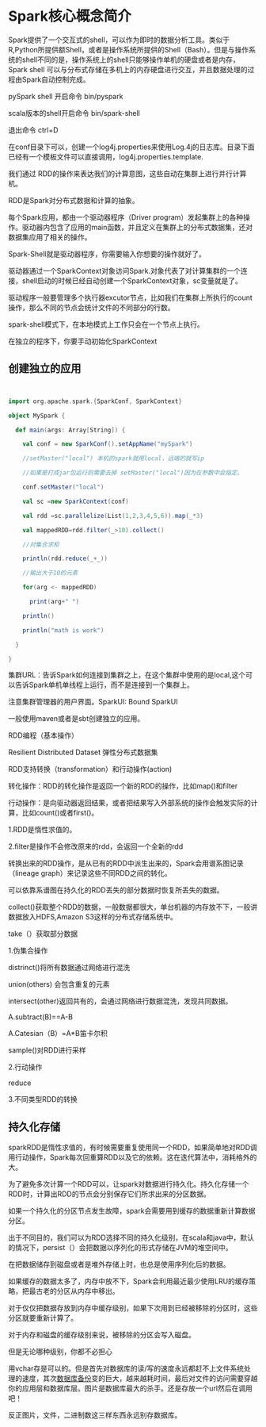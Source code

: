 

# Spark核心概念简介



Spark提供了一个交互式的shell，可以作为即时的数据分析工具。类似于R,Python所提供额Shell，或者是操作系统所提供的Shell（Bash）。但是与操作系统的shell不同的是，操作系统上的shell只能够操作单机的硬盘或者是内存，Spark shell 可以与分布式存储在多机上的内存硬盘进行交互，并且数据处理的过程由Spark自动控制完成。

pySpark shell 开启命令 bin/pyspark

scala版本的shell开启命令 bin/spark-shell

退出命令 ctrl+D

 

在conf目录下可以，创建一个log4j.properties来使用Log.4j的日志库。目录下面已经有一个模板文件可以直接调用，log4j.properties.template.

 

我们通过 RDD的操作来表达我们的计算意图，这些自动在集群上进行并行计算机。

RDD是Spark对分布式数据和计算的抽象。



每个Spark应用，都由一个驱动器程序（Driver program）发起集群上的各种操作。驱动器内包含了应用的main函数，并且定义在集群上的分布式数据集，还对数据集应用了相关的操作。

Spark-Shell就是驱动器程序，你需要输入你想要的操作就好了。

驱动器通过一个SparkContext对象访问Spark.对象代表了对计算集群的一个连接，shell启动的时候已经自动创建一个SparkContext对象，sc变量就是了。

驱动程序一般要管理多个执行器excutor节点，比如我们在集群上所执行的count操作，那么不同的节点会统计文件的不同部分的行数。

spark-shell模式下，在本地模式上工作只会在一个节点上执行。

在独立的程序下，你要手动初始化SparkContext

##  创建独立的应用

```scala


import org.apache.spark.{SparkConf, SparkContext}

object MySpark {

  def main(args: Array[String]) {

​    val conf = new SparkConf().setAppName("mySpark")

​    //setMaster("local") 本机的spark就用local，远端的就写ip

​    //如果是打成jar包运行则需要去掉 setMaster("local")因为在参数中会指定。

​    conf.setMaster("local")

​    val sc =new SparkContext(conf)

​    val rdd =sc.parallelize(List(1,2,3,4,5,6)).map(_*3)

​    val mappedRDD=rdd.filter(_>10).collect()

​    //对集合求和

​    println(rdd.reduce(_+_))

​    //输出大于10的元素

​    for(arg <- mappedRDD)

​      print(arg+" ")

​    println()

​    println("math is work")

  }

}
```

 集群URL：告诉Spark如何连接到集群之上，在这个集群中使用的是local,这个可以告诉Spark单机单线程上运行，而不是连接到一个集群上。

 注意集群管理器的用户界面。SparkUI: Bound SparkUI 

 一般使用maven或者是sbt创建独立的应用。

RDD编程（基本操作）

Resilient Distributed Dataset 弹性分布式数据集

RDD支持转换（transformation）和行动操作(action)

转化操作：RDD的转化操作是返回一个新的RDD的操作，比如map()和filter

行动操作：是向驱动器返回结果，或者把结果写入外部系统的操作会触发实际的计算，比如count()或者first()。

1.RDD是惰性求值的。

2.filter是操作不会修改原来的rdd，会返回一个全新的rdd

转换出来的RDD操作，是从已有的RDD中派生出来的，Spark会用谱系图记录（lineage graph）来记录这些不同RDD之间的转化。

可以依靠系谱图在持久化的RDD丢失的部分数据时恢复所丢失的数据。

collect()获取整个RDD的数据，一般数据都很大，单台机器的内存放不下，一般讲数据放入HDFS,Amazon S3这样的分布式存储系统中。

take（）获取部分数据

1.伪集合操作

distrinct()将所有数据通过网络进行混洗

union(others) 会包含重复的元素

intersect(other)返回共有的，会通过网络进行数据混洗，发现共同数据。

A.subtract(B)==A-B

A.Catesian（B）=A*B笛卡尔积

sample()对RDD进行采样 

2.行动操作

reduce

3.不同类型RDD的转换



## 持久化存储

sparkRDD是惰性求值的，有时候需要重复使用同一个RDD，如果简单地对RDD调用行动操作，Spark每次回重算RDD以及它的依赖。这在迭代算法中，消耗格外的大。

为了避免多次计算一个RDD可以，让spark对数据进行持久化。持久化存储一个RDD时，计算出RDD的节点会分别保存它们所求出来的分区数据。

如果一个持久化的分区节点发生故障，spark会需要用到缓存的数据重新计算数据分区。

 出于不同目的，我们可以为RDD选择不同的持久化级别，在scala和java中，默认的情况下，persist（）会把数据以序列化的形式存储在JVM的堆空间中。

在把数据储存到磁盘或者是堆外存储上时，也总是使用序列化后的数据。

 如果缓存的数据太多了，内存中放不下，Spark会利用最近最少使用LRU的缓存策略，把最古老的分区从内存中移出。

 对于仅仅把数据存放到内存中缓存级别，如果下次用到已经被移除的分区时，这些分区就要重新计算了。

对于内存和磁盘的缓存级别来说，被移除的分区会写入磁盘。

但是无论哪种级别，你都不必担心



用vchar存是可以的。但是首先对数据库的读/写的速度永远都赶不上文件系统处理的速度，其次[数据库备份](https://www.baidu.com/s?wd=数据库备份&tn=SE_PcZhidaonwhc_ngpagmjz&rsv_dl=gh_pc_zhidao)变的巨大，越来越耗时间，最后对文件的访问需要穿越你的应用层和数据库层。图片是数据库最大的杀手。还是存放一个url然后在调用吧！

 

反正图片，文件，二进制数这三样东西永远别存数据库。